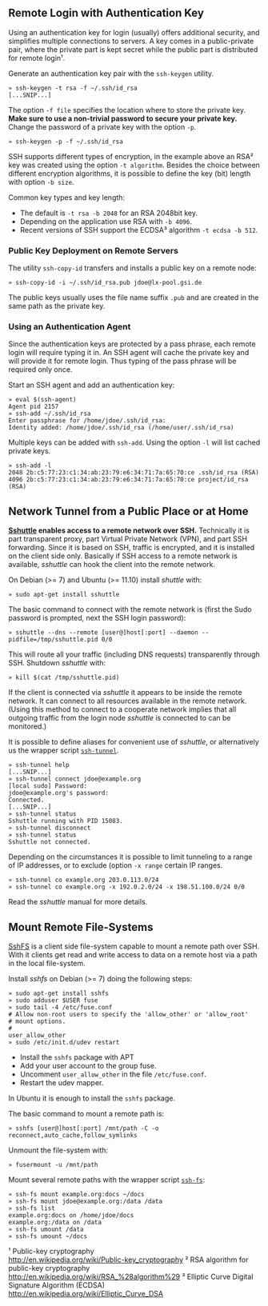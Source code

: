 ## Remote Login with Authentication Key

Using an authentication key for login (usually) offers additional 
security, and simplifies multiple connections to servers. A key
comes in a public-private pair, where the private part is kept
secret while the public part is distributed for remote login¹.

Generate an authentication key pair with the `ssh-keygen` utility. 

    » ssh-keygen -t rsa -f ~/.ssh/id_rsa 
    [...SNIP...]

The option `-f file` specifies the location where to store the
private key. **Make sure to use a non-trivial password to secure 
your private key.** Change the password of a private key with
the option `-p`.

    » ssh-keygen -p -f ~/.ssh/id_rsa

SSH supports different types of encryption, in the example above
an RSA² key was created using the option `-t algorithm`. Besides 
the choice between different encryption algorithms, it is possible
to define the key (bit) length with option `-b size`. 

Common key types and key length:

* The default is `-t rsa -b 2048` for an RSA 2048bit key.
* Depending on the application use RSA with `-b 4096`.
* Recent versions of SSH support the ECDSA³ algorithm
  `-t ecdsa -b 512`.

### Public Key Deployment on Remote Servers

The utility `ssh-copy-id` transfers and installs a public key
on a remote node:

    » ssh-copy-id -i ~/.ssh/id_rsa.pub jdoe@lx-pool.gsi.de

The public keys usually uses the file name suffix `.pub` and
are created in the same path as the private key.

### Using an Authentication Agent

Since the authentication keys are protected by a pass phrase, 
each remote login will require typing it in. An SSH agent will 
cache the private key and will provide it for remote login. 
Thus typing of the pass phrase will be required only once.

Start an SSH agent and add an authentication key:

    » eval $(ssh-agent)
    Agent pid 2157
    » ssh-add ~/.ssh/id_rsa 
    Enter passphrase for /home/jdoe/.ssh/id_rsa:
    Identity added: /home/jdoe/.ssh/id_rsa (/home/user/.ssh/id_rsa)

Multiple keys can be added with `ssh-add`. Using the option `-l`
will list cached private keys.

    » ssh-add -l 
    2048 2b:c5:77:23:c1:34:ab:23:79:e6:34:71:7a:65:70:ce .ssh/id_rsa (RSA)
    4096 2b:c5:77:23:c1:34:ab:23:79:e6:34:71:7a:65:70:ce project/id_rsa (RSA)

## Network Tunnel from a Public Place or at Home

**[Sshuttle][10] enables access to a remote network over SSH.**
Technically it is part transparent proxy, part Virtual Private
Network (VPN), and part SSH forwarding. Since it is based on 
SSH, traffic is encrypted, and it is installed on the client 
side only. Basically if SSH access to a remote network is 
available, _sshuttle_ can hook the client into the remote network.

On Debian (>= 7) and Ubuntu (>= 11.10) install _shuttle_ with:

    » sudo apt-get install sshuttle

The basic command to connect with the remote network is (first
the Sudo password is prompted, next the SSH login password):

    » sshuttle --dns --remote [user@]host[:port] --daemon --pidfile=/tmp/sshuttle.pid 0/0  

This will route all your traffic (including DNS requests) 
transparently through SSH. Shutdown _sshuttle_ with:

    » kill $(cat /tmp/sshuttle.pid)

If the client is connected via _sshuttle_ it appears to be 
inside the remote network. It can connect to all resources 
available in the remote network. (Using this method to connect to 
a cooperate network implies that all outgoing traffic from the 
login node _sshuttle_ is connected to can be monitored.)

It is possible to define aliases for convenient use of 
_sshuttle_, or alternatively us the wrapper script [`ssh-tunnel`][11].

    » ssh-tunnel help
    [...SNIP...]
    » ssh-tunnel connect jdoe@example.org
    [local sudo] Password: 
    jdoe@example.org's password: 
    Connected.
    [...SNIP...]
    » ssh-tunnel status
    Sshuttle running with PID 15083.
    » ssh-tunnel disconnect
    » ssh-tunnel status
    Sshuttle not connected.

Depending on the circumstances it is possible to limit 
tunneling to a range of IP addresses, or to exclude 
(option `-x range` certain IP ranges.

    » ssh-tunnel co example.org 203.0.113.0/24
    » ssh-tunnel co example.org -x 192.0.2.0/24 -x 198.51.100.0/24 0/0

Read the _sshuttle_ manual for more details.

## Mount Remote File-Systems

[SshFS][12] is a client side file-system capable to mount
a remote path over SSH. With it clients get read and write
access to data on a remote host via a path in the local
file-system.

Install _sshfs_ on Debian (>= 7) doing the following steps:

    » sudo apt-get install sshfs
    » sudo adduser $USER fuse
    » sudo tail -4 /etc/fuse.conf
    # Allow non-root users to specify the 'allow_other' or 'allow_root'
    # mount options.
    #
    user_allow_other
    » sudo /etc/init.d/udev restart

- Install the `sshfs` package with APT
- Add your user account to the group fuse.
- Uncomment `user_allow_other` in the file `/etc/fuse.conf`.
- Restart the udev mapper.

In Ubuntu it is enough to install the `sshfs` package.

The basic command to mount a remote path is:

    » sshfs [user@]host[:port] /mnt/path -C -o reconnect,auto_cache,follow_symlinks

Unmount the file-system with:

    » fusermount -u /mnt/path

Mount several remote paths with the wrapper script [`ssh-fs`][14]:

    » ssh-fs mount example.org:docs ~/docs
    » ssh-fs mount jdoe@example.org:/data /data
    » ssh-fs list 
    example.org:docs on /home/jdoe/docs
    example.org:/data on /data
    » ssh-fs umount /data
    » ssh-fs umount ~/docs





¹ Public-key cryptography  
  <http://en.wikipedia.org/wiki/Public-key_cryptography>
² RSA algorithm for public-key cryptography  
  <http://en.wikipedia.org/wiki/RSA_%28algorithm%29>
³ Elliptic Curve Digital Signature Algorithm (ECDSA)  
  <http://en.wikipedia.org/wiki/Elliptic_Curve_DSA>

[10]: https://github.com/apenwarr/sshuttle
[11]: ../bin/ssh-tunnel
[12]: http://fuse.sourceforge.net/sshfs.html
[14]: ../bin/ssh-fs
